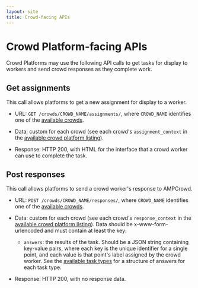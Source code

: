 ```yaml
---
layout: site
title: Crowd-facing APIs
---
```


# Crowd Platform-facing APIs

Crowd Platforms may use the following API calls to get tasks for display to
workers and send crowd responses as they complete work.

## Get assignments

This call allows platforms to get a new assignment for display to a worker.

* URL: `GET /crowds/CROWD_NAME/assignments/`, where `CROWD_NAME` identifies one
  of the [available crowds](available_crowds.html).

* Data: custom for each crowd (see each crowd's `assignment_context` in the
  [available crowd platform listing](available_crowds.html)).

* Response: HTTP 200, with HTML for the interface that a crowd worker can use to
  complete the task.

## Post responses

This call allows platforms to send a crowd worker's response to AMPCrowd.

* URL: `POST /crowds/CROWD_NAME/responses/`, where `CROWD_NAME` identifies one
  of the [available crowds](available_crowds.html).

* Data: custom for each crowd (see each crowd's `response_context` in the
  [available crowd platform listing](available_crowds.html)). Data should be
  x-www-form-urlencoded and must contain at least the key:

  * `answers`: the results of the task. Should be a JSON string containing
    key-value pairs, where each key is the unique identifier for a single
    point, and each value is that point's label assigned by the crowd worker.
    See the [available task types](available_types.html) for a structure of
    answers for each task type.

* Response: HTTP 200, with no response data.
